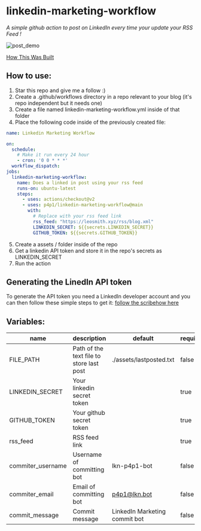 linkedin-marketing-workflow
===========================

*A simple github action to post on LinkedIn every time your update your RSS Feed !*

![post_demo](https://raw.githubusercontent.com/p4p1/linkedin-marketing-workflow/main/assets/screenshot.png)

[How This Was Built](https://leosmith.xyz/blog/linkedin-marketing-workflow.html)

## How to use:

1. Star this repo and give me a follow :)
2. Create a .github/workflows directory in a repo relevant to your blog (it's repo independent but it needs one)
3. Create a file named linkedin-marketing-workflow.yml inside of that folder
4. Place the following code inside of the previously created file:
```yaml
name: Linkedin Marketing Workflow

on:
  schedule:
    # Make it run every 24 hour
    - cron: '0 0 * * *'
  workflow_dispatch:
jobs:
  linkedin-marketing-workflow:
    name: Does a linked in post using your rss feed
    runs-on: ubuntu-latest
    steps:
      - uses: actions/checkout@v2
      - uses: p4p1/linkedin-marketing-workflow@main
        with:
          # Replace with your rss feed link
          rss_feed: "https://leosmith.xyz/rss/blog.xml"
          LINKEDIN_SECRET: ${{secrets.LINKEDIN_SECRET}}
          GITHUB_TOKEN: ${{secrets.GITHUB_TOKEN}}
```
5. Create a assets / folder inside of the repo
6. Get a linkedin API token and store it in the repo's secrets as LINKEDIN_SECRET
7. Run the action

## Generating the LinedIn API token
To generate the API token you need a LinkedIn developer account and you can then
follow these simple steps to get it:
[follow the scribehow here](https://scribehow.com/shared/LinkedIn_Generate_OAuth_20_Token__Eq-JiBg0SXmLFdeU5FtmVw)

## Variables:
name               | description                               | default                       | required
------------------ | ----------------------------------------- | ----------------------------- | --------
FILE_PATH          | Path of the text file to store last post  | ./assets/lastposted.txt       | false
LINKEDIN_SECRET    | Your linkedin secret token                |                               | true
GITHUB_TOKEN       | Your github secret token                  |                               | true
rss_feed           | RSS feed link                             |                               | true
commiter_username  | Username of committing bot                | lkn-p4p1-bot                  | false
commiter_email     | Email of committing bot                   | p4p1@lkn.bot                  | false
commit_message     | Commit message                            | LinkedIn Marketing commit bot | false
